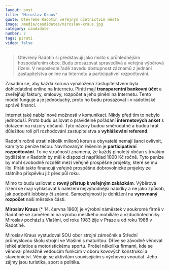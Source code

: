 ```yaml
---
layout: post
title: "Miroslav Kraus"
quote: Otevřeme Radotín veřejným účetnictvím města
image: /media/candidates/miroslav-kraus.jpg
category: candidate
number: 2
tags: piráti
video: false
---
```


> Otevřený Radotín si představuji jako místo s průhlednějším hospodařením obce. Budu
prosazovat spravedlivá a veřejná výběrová řízení. V neposlední řadě zavedu
dostupnost záznamů z jednání zastupitelstva online na Internetu a participativní rozpočtování.

Zasadím se, aby každá koruna vynaložená zastupitelstvem byla dohledatelná online na Internetu. Piráti mají **transparentní bankovní účet** a zveřejňují faktury, smlouvy, rozpočet a jeho plnění na Internetu. Tento model funguje a je jednoduchý, proto ho budu prosazovat i v radotínské správě financí.

Internet také nabízí nové možnosti v komunikaci. Nikdy před tím to nebylo jednoduší. Proto
budu usilovat o pravidelné pořádání **internetových anket** s dotazem na názory občanů. Tyto
názory budou směrodatné a budou hrát důležitou roli při rozhodování zastupitelstva a **vyhlášování referend**.
 
Radotín ročně utratí několik milionů korun a obyvatelé nemají šanci ovlivnit, kam tyto peníze tečou. Navrhovaným řešením je **participativní rozpočtování**. To ve stručnosti znamená, že každý plnoletý občan s trvalým bydlištěm v Radotín by měl k dispozici například 1000 Kč ročně. Tyto peníze by mohl svobodně rozdělit mezi veřejně prospěšné projekty, které se mu líbí. Piráti takto financují veřejně prospěšné dobrovolnické projekty ze státního příspěvku již přes půl roku.

Mimo to budu usilovat o **rovný přístup k veřejným zakázkám**. Výběrová řízení se mají vyhlašovat k
nalezení nejvýhodnější nabídky a ne jako způsob, jak podpořit lobbisty či známé. Samozřejmostí je
dohlížení na **vyrovnaný rozpočet** naší městské části.

**Miroslav Kraus** (* 14. června 1960) je výrobní náměstek v soukromé firmě v Radotíně se zaměřením na výrobu městkého mobiliáře a vzduchotechniky. Miroslav pochází z Vlašimi, od roku 1983 žije v Praze a od roku 1988 v Radotíně.

Miroslav Kraus vystudoval SOU obor strojní zámečník a Střední průmyslovou školu strojní ve Vlašimi s maturitou. Dříve se závodně věnoval lehké atletice a motoristickému sportu. Prošel několika firmami, kde se věnoval převážně vedoucím funkcím v oboru kovových konstrukcí a stavebnictví. Věnuje se aktivitám souvisejícím s výchovou vnoučat. Jeho zájmy jsou turistika, sport a politika.

